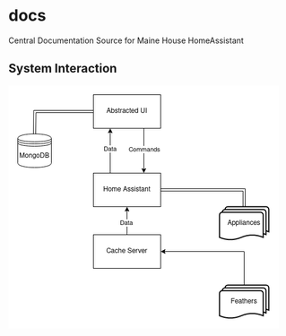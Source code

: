 # docs
Central Documentation Source for Maine House HomeAssistant

## System Interaction

![Systems Diagram](./SystemsDiagram.png)